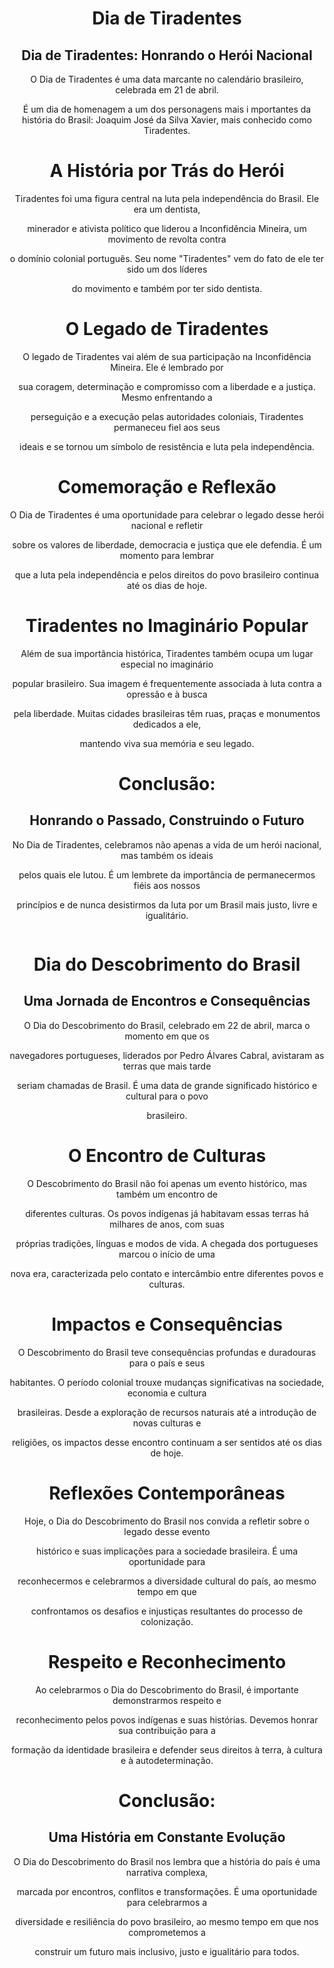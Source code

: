 <!DOCTYPE html>
<html lang="pt-br">
    <!--cabeçalho-->
<head>
    <meta charset="UTF-8">
    <meta name="viewport" content="width=device-width, initial-scale=1.0">
    <title>Document</title>
</head>
<body>
<div><center><h1>Dia de Tiradentes</h1></center></div>
<div><center><h2>Dia de Tiradentes: Honrando o Herói Nacional</h2></center></div>
<p align="center">O Dia de Tiradentes é uma data marcante no calendário brasileiro, celebrada em 21 de abril.</p>
<p align="center">É um dia de homenagem a um dos personagens mais i
mportantes da história do Brasil: Joaquim José da Silva Xavier, mais conhecido como Tiradentes.</p>

<div><center><h1>A História por Trás do Herói</h1></center></div>
<p align="center">Tiradentes foi uma figura central na luta pela independência do Brasil. Ele era um dentista, </p>
<p align="center">minerador e ativista político que liderou a Inconfidência Mineira, um movimento de revolta contra </p>
<p align="center">o domínio colonial português. Seu nome "Tiradentes" vem do fato de ele ter sido um dos líderes </p>
<p align="center">do movimento e também por ter sido dentista.</p>

<div><center><h1>O Legado de Tiradentes</h1></center></div>
<p align="center">O legado de Tiradentes vai além de sua participação na Inconfidência Mineira. Ele é lembrado por </p>
<p align="center">sua coragem, determinação e compromisso com a liberdade e a justiça. Mesmo enfrentando a </p>
<p align="center">perseguição e a execução pelas autoridades coloniais, Tiradentes permaneceu fiel aos seus </p>
<p align="center">ideais e se tornou um símbolo de resistência e luta pela independência.</p>

<div><center><h1>Comemoração e Reflexão</h1></center></div>
<p align="center">O Dia de Tiradentes é uma oportunidade para celebrar o legado desse herói nacional e refletir </p>
<p align="center">sobre os valores de liberdade, democracia e justiça que ele defendia. É um momento para lembrar </p>
<p align="center">que a luta pela independência e pelos direitos do povo brasileiro continua até os dias de hoje.</p>

<div><center><h1>Tiradentes no Imaginário Popular</h1></center></div>
<p align="center">Além de sua importância histórica, Tiradentes também ocupa um lugar especial no imaginário </p>
<p align="center">popular brasileiro. Sua imagem é frequentemente associada à luta contra a opressão e à busca </p>
<p align="center">pela liberdade. Muitas cidades brasileiras têm ruas, praças e monumentos dedicados a ele, </p>
<p align="center">mantendo viva sua memória e seu legado.</p>

<div><center><h1>Conclusão:</h1></center></div>
<div><center><h2>Honrando o Passado, Construindo o Futuro</h2></center></div>
<p align="center">No Dia de Tiradentes, celebramos não apenas a vida de um herói nacional, mas também os ideais </p>
<p align="center">pelos quais ele lutou. É um lembrete da importância de permanecermos fiéis aos nossos </p>
<p align="center">princípios e de nunca desistirmos da luta por um Brasil mais justo, livre e igualitário.</p>

<img src=""/>









<div><center><h1>Dia do Descobrimento do Brasil</h1></center></div>
<div><center><h2>Uma Jornada de Encontros e Consequências</h2></center></div>
<p align="center">O Dia do Descobrimento do Brasil, celebrado em 22 de abril, marca o momento em que os </p>
<p align="center">navegadores portugueses, liderados por Pedro Álvares Cabral, avistaram as terras que mais tarde </p>
<p align="center">seriam chamadas de Brasil. É uma data de grande significado histórico e cultural para o povo </p>
<p align="center">brasileiro.</p>

<div><center><h1>O Encontro de Culturas</h1></center></div>
<p align="center">O Descobrimento do Brasil não foi apenas um evento histórico, mas também um encontro de </p>
<p align="center">diferentes culturas. Os povos indígenas já habitavam essas terras há milhares de anos, com suas </p>
<p align="center">próprias tradições, línguas e modos de vida. A chegada dos portugueses marcou o início de uma </p>
<p align="center">nova era, caracterizada pelo contato e intercâmbio entre diferentes povos e culturas.</p>

<div><center><h1>Impactos e Consequências</h1></center></div>
<p align="center">O Descobrimento do Brasil teve consequências profundas e duradouras para o país e seus </p>
<p align="center">habitantes. O período colonial trouxe mudanças significativas na sociedade, economia e cultura </p>
<p align="center">brasileiras. Desde a exploração de recursos naturais até a introdução de novas culturas e </p>
<p align="center">religiões, os impactos desse encontro continuam a ser sentidos até os dias de hoje.</p>

<div><center><h1>Reflexões Contemporâneas</h1></center></div>
<p align="center">Hoje, o Dia do Descobrimento do Brasil nos convida a refletir sobre o legado desse evento </p>
<p align="center">histórico e suas implicações para a sociedade brasileira. É uma oportunidade para </p>
<p align="center">reconhecermos e celebrarmos a diversidade cultural do país, ao mesmo tempo em que </p>
<p align="center">confrontamos os desafios e injustiças resultantes do processo de colonização.</p>

<div><center><h1>Respeito e Reconhecimento</h1></center></div>
<p align="center">Ao celebrarmos o Dia do Descobrimento do Brasil, é importante demonstrarmos respeito e </p>
<p align="center">reconhecimento pelos povos indígenas e suas histórias. Devemos honrar sua contribuição para a </p>
<p align="center">formação da identidade brasileira e defender seus direitos à terra, à cultura e à autodeterminação.</p>

<div><center><h1>Conclusão:</h1></center></div>
<div><center><h2> Uma História em Constante Evolução</h2></center></div>
<p align="center">O Dia do Descobrimento do Brasil nos lembra que a história do país é uma narrativa complexa, </p>
<p align="center">marcada por encontros, conflitos e transformações. É uma oportunidade para celebrarmos a </p>
<p align="center">diversidade e resiliência do povo brasileiro, ao mesmo tempo em que nos comprometemos a </p>
<p align="center">construir um futuro mais inclusivo, justo e igualitário para todos.</p>
<img src=""/>
</body>
</html>
